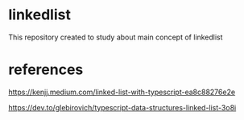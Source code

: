 # linkedlist
This repository created to study about main concept of linkedlist

# references
https://kenjj.medium.com/linked-list-with-typescript-ea8c88276e2e

https://dev.to/glebirovich/typescript-data-structures-linked-list-3o8i
